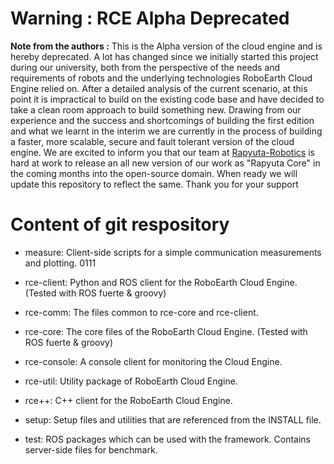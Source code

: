 # Warning : RCE Alpha Deprecated
**Note from the authors :** This is the Alpha version of the cloud engine and is hereby deprecated. A lot has changed since we initially started this project during our university, both from the perspective of the needs and requirements of robots and the underlying technologies RoboEarth Cloud Engine relied on. After a detailed analysis of the current scenario, at this point it is impractical to build on the existing code base and have decided to take a clean room approach to build something new. Drawing from our experience and the success and shortcomings of building the first edition and what we learnt in the interim we are currently in the process of building a faster, more scalable, secure and fault tolerant version of the cloud engine. 
We are excited to inform you that our team at [Rapyuta-Robotics](http://www.rapyuta-robotics.com) is hard at work to release an all new version of our work as "Rapyuta Core" in the coming months into the open-source domain. When ready we will update this repository to reflect the same. Thank you for your support

Content of git respository
==========================

- measure:
    Client-side scripts for a simple communication measurements and plotting.
0111
- rce-client:
    Python and ROS client for the RoboEarth Cloud Engine.
    (Tested with ROS fuerte & groovy)

- rce-comm:
    The files common to rce-core and rce-client.

- rce-core:
    The core files of the RoboEarth Cloud Engine.
    (Tested with ROS fuerte & groovy)

- rce-console:
    A console client for monitoring the Cloud Engine.

- rce-util:
    Utility package of RoboEarth Cloud Engine.

- rce++:
    C++ client for the RoboEarth Cloud Engine.
    
- setup:
    Setup files and utilities that are referenced from the INSTALL file.

- test:
    ROS packages which can be used with the framework. Contains server-side
    files for benchmark.
